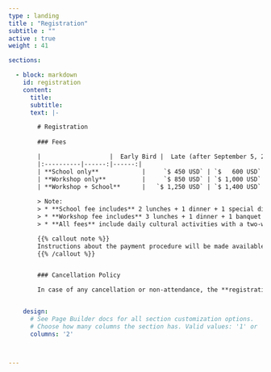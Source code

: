 ```yaml
---
type : landing
title : "Registration"
subtitle : ""
active : true
weight : 41

sections:

  - block: markdown
    id: registration
    content:
      title: 
      subtitle: 
      text: |-

        # Registration
        
        ### Fees

        |                   |  Early Bird |  Late (after September 5, 2024) |
        |:----------|------:|------:|
        | **School only**            |     `$ 450 USD` | `$   600 USD`
        | **Workshop only**          |     `$ 850 USD` | `$ 1,000 USD`
        | **Workshop + School**      |   `$ 1,250 USD` | `$ 1,400 USD`
        
        > Note: 
        > * **School fee includes** 2 lunches + 1 dinner + 1 special dinner 
        > * **Workshop fee includes** 3 lunches + 1 dinner + 1 banquet
        > * **All fees** include daily cultural activities with a two-way transportation facility when required

        {{% callout note %}}
        Instructions about the payment procedure will be made available soon
        {{% /callout %}}      


        ### Cancellation Policy

        In case of any cancellation or non-attendance, the **registration fees are not refundable**.


    design:
      # See Page Builder docs for all section customization options.
      # Choose how many columns the section has. Valid values: '1' or '2'.
      columns: '2' 



---
```

